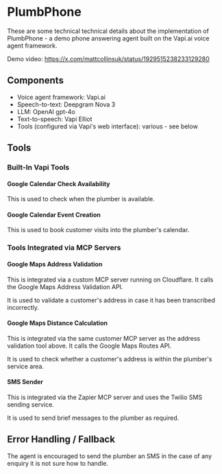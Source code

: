 # PlumbPhone

These are some technical technical details about the implementation of PlumbPhone - a demo phone answering agent built on the Vapi.ai voice agent framework.

Demo video: https://x.com/mattcollinsuk/status/1929515238233129280

## Components

- Voice agent framework: Vapi.ai
- Speech-to-text: Deepgram Nova 3
- LLM: OpenAI gpt-4o
- Text-to-speech: Vapi Elliot
- Tools (configured via Vapi's web interface): various - see below

## Tools

### Built-In Vapi Tools

#### Google Calendar Check Availability

This is used to check when the plumber is available.

#### Google Calendar Event Creation

This is used to book customer visits into the plumber's calendar.

### Tools Integrated via MCP Servers

#### Google Maps Address Validation

This is integrated via a custom MCP server running on Cloudflare. It calls the
Google Maps Address Validation API.

It is used to validate a customer's address in case it has been transcribed incorrectly.

#### Google Maps Distance Calculation

This is integrated via the same customer MCP server as the address validation
tool above. It calls the Google Maps Routes API.

It is used to check whether a customer's address is within the plumber's
service area.

#### SMS Sender

This is integrated via the Zapier MCP server and uses the Twilio SMS sending service.

It is used to send brief messages to the plumber as required.

## Error Handling / Fallback

The agent is encouraged to send the plumber an SMS in the case of any enquiry it
is not sure how to handle.
